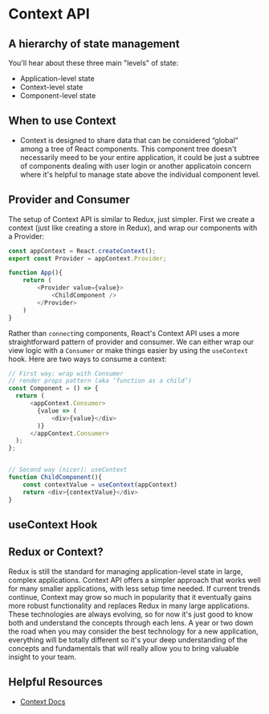 # Context API

## A hierarchy of state management
You'll hear about these three main "levels" of state:
* Application-level state
* Context-level state
* Component-level state

## When to use Context
* Context is designed to share data that can be considered “global” among a tree of React components. This component tree doesn't necessarily meed to be your entire application, it could be just a subtree of components dealing with user login or another applicatoin concern where it's helpful to manage state above the individual component level.

## Provider and Consumer
The setup of Context API is similar to Redux, just simpler. First we create a context (just like creating a store in Redux), and wrap our components with a Provider:
```javascript
const appContext = React.createContext();
export const Provider = appContext.Provider;

function App(){
    return (
        <Provider value={value}>
            <ChildComponent />
        </Provider>
    )
}
```

Rather than `connect`ing components, React's Context API uses a more straightforward pattern of provider and consumer. We can either wrap our view logic with a `Consumer` or make things easier by using the `useContext` hook. Here are two ways to consume a context:
```javascript
// First way: wrap with Consumer
// render props pattern (aka ‘function as a child’)
const Component = () => {
  return (
      <appContext.Consumer>
        {value => (
            <div>{value}</div>
        )}
      </appContext.Consumer>
  );
};


// Second way (nicer): useContext
function ChildComponent(){
    const contextValue = useContext(appContext)
    return <div>{contextValue}</div>
}
```

## useContext Hook

## Redux or Context?
Redux is still the standard for managing application-level state in large, complex applications. Context API offers a simpler approach that works well for many smaller applications, with less setup time needed. If current trends continue, Context may grow so much in popularity that it eventually gains more robust functionality and replaces Redux in many large applications. These technologies are always evolving, so for now it's just good to know both and understand the concepts through each lens. A year or two down the road when you may consider the best technology for a new application, everything will be totally different so it's your deep understanding of the concepts and fundamentals that will really allow you to bring valuable insight to your team. 

## Helpful Resources
* [Context Docs](https://reactjs.org/docs/context.html)
